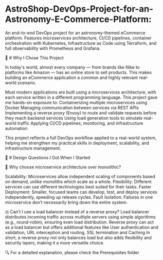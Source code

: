 # AstroShop-DevOps-Project-for-an-Astronomy-E-Commerce-Platform:
An end-to-end DevOps project for an astronomy-themed eCommerce platform. Features microservices architecture, CI/CD pipelines, container orchestration with Kubernetes, Infrastructure as Code using Terraform, and full observability with Prometheus and Grafana.

🧠 # Why I Chose This Project

In today's world, almost every company — from brands like Nike to platforms like Amazon — has an online store to sell products. This makes building an eCommerce application a common and highly relevant real-world scenario.

Most modern applications are built using a microservices architecture, with each service written in a different programming language. This project gave me hands-on exposure to:
Containerizing multiple microservices using Docker
Managing communication between services via REST APIs
Implementing a reverse proxy (Envoy) to route and validate requests before they reach backend services
Using load generation tools to simulate real-world traffic
Applying CI/CD pipelines, monitoring, and infrastructure automation

This project reflects a full DevOps workflow applied to a real-world system, helping me strengthen my practical skills in deployment, scalability, and infrastructure management.

🎨 # Design Questions I Got When I Started

🤔 Why choose microservice architecture over monolithic?

Scalability: Microservices allow independent scaling of components based on demand, unlike monoliths which scale as a whole.
Flexibility: Different services can use different technologies best suited for their tasks.
Faster Deployment: Smaller, focused teams can develop, test, and deploy services independently, speeding up release cycles.
Fault Isolation: Failures in one microservice don’t necessarily bring down the entire system.

⚖️ Can’t I use a load balancer instead of a reverse proxy?
Load balancer distributes incoming traffic across multiple servers using simple algorithms (e.g., round-robin), ensuring even load distribution.
Reverse proxy can act as a load balancer but offers additional features like User authentication and validation, URL interception and routing, SSL termination
and Caching
In short, a reverse proxy not only balances load but also adds flexibility and security layers, making it a more versatile choice.

🔍 For a detailed explanation, please check the Prerequisites folder





